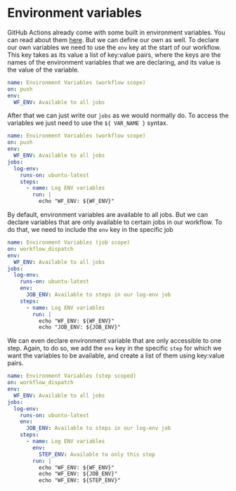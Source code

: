 # Environment variables

GitHub Actions already come with some built in environment variables. You can read about them [here](https://docs.github.com/en/actions/learn-github-actions/environment-variables). But we can define our own as well. To declare our own variables we need to use the `env` key at the start of our workflow. This key takes as its value a list of key:value pairs, where the keys are the names of the environment variables that we are declaring, and its value is the value of the variable.

``` yaml
name: Environment Variables (workflow scope)
on: push
env:
  WF_ENV: Available to all jobs
```

After that we can just write our `jobs` as we would normally do. To access the variables we just need to use the `${ VAR_NAME }` syntax.

``` yaml
name: Environment Variables (workflow scope)
on: push
env:
  WF_ENV: Available to all jobs
jobs:
  log-env:
    runs-on: ubuntu-latest
    steps:
      - name: Log ENV variables
        run: |
          echo "WF_ENV: ${WF_ENV}"
```

By default, environment variables are available to all jobs. But we can declare variables that are only available to certain jobs in our workflow. To do that, we need to include the `env` key in the specific job

``` yaml
name: Environment Variables (job scope)
on: workflow_dispatch
env:
  WF_ENV: Available to all jobs
jobs:
  log-env:
    runs-on: ubuntu-latest
    env:
      JOB_ENV: Available to steps in our log-env job
    steps:
      - name: Log ENV variables
        run: |
          echo "WF_ENV: ${WF_ENV}"
          echo "JOB_ENV: ${JOB_ENV}"
```

We can even declare environment variable that are only accessible to one step. Again, to do so, we add the `env` key in the specific `step` for which we want the variables to be available, and create a list of them using key:value pairs.

``` yaml
name: Environment Variables (step scoped)
on: workflow_dispatch
env:
  WF_ENV: Available to all jobs
jobs:
  log-env:
    runs-on: ubuntu-latest
    env:
      JOB_ENV: Available to steps in our log-env job
    steps:
      - name: Log ENV variables
        env:
          STEP_ENV: Available to only this step
        run: |
          echo "WF_ENV: ${WF_ENV}"
          echo "WF_ENV: ${JOB_ENV}"
          echo "WF_ENV: ${STEP_ENV}"
```

